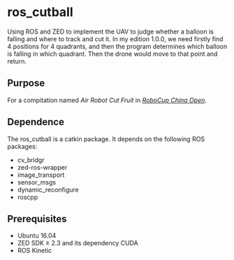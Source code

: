 # ros_cutball

Using ROS and ZED to implement the UAV to judge whether a balloon is falling and where to track and cut it.
In my edition 1.0.0, we need firstly find 4 positions for 4 quadrants, and then the program determines which balloon is falling in which quadrant. Then the drone would move to that point and return.

## Purpose
For a compitation named *Air Robot Cut Fruit* in [*RoboCup China Open*](http://www.rcj.org.cn/index.php/race?catid=3).

## Dependence
The ros_cutball is a catkin package. It depends on the following ROS packages:
* cv_bridgr
* zed-ros-wrapper
* image_transport
* sensor_msgs
* dynamic_reconfigure
* roscpp

## Prerequisites
* Ubuntu 16.04
* ZED SDK ≥ 2.3 and its dependency CUDA
* ROS Kinetic

